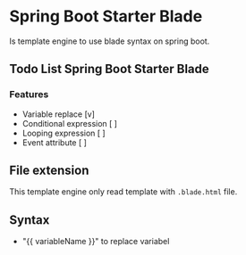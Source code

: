 # Spring Boot Starter Blade
Is template engine to use blade syntax on spring boot.

## Todo List Spring Boot Starter Blade

### Features
- Variable replace [v]
- Conditional expression [ ]
- Looping expression [ ]
- Event attribute [ ]

## File extension
This template engine only read template with `.blade.html` file.

## Syntax
- "{{ variableName }}" to replace variabel